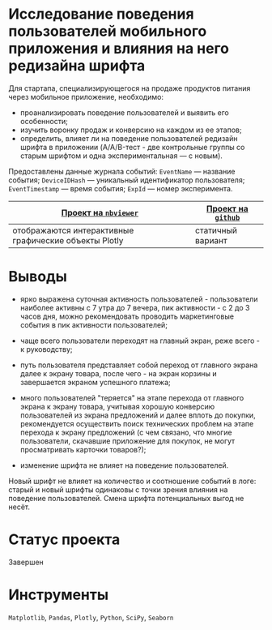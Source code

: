 # Исследование поведения пользователей мобильного приложения и влияния на него редизайна шрифта

Для стартапа, специализирующегося на продаже продуктов питания через мобильное приложение, необходимо:

- проанализировать поведение пользователей и выявить его особенности;
- изучить воронку продаж и конверсию на каждом из ее этапов;
- определить, влияет ли на поведение пользователей редизайн шрифта в приложении (A/A/B-тест - две контрольные группы со старым шрифтом и одна экспериментальная — с новым).

Предоставлены данные журнала событий:
`EventName` — название события;
`DeviceIDHash` — уникальный идентификатор пользователя;
`EventTimestamp` — время события;
`ExpId` — номер эксперимента.

| [Проект на `nbviewer`](https://nbviewer.org/github/anapon-DA/projects/blob/main/App%20Redesign%20AAB-testing/AAB-test-app-redesign.ipynb) | [Проект на `github`](https://github.com/anapon-DA/projects/blob/main/App%20Redesign%20AAB-testing/AAB-test-app-redesign.ipynb) |
| --- | --- |
| отображаются интерактивные графические объекты Plotly | статичный вариант |

# Выводы

- ярко выражена суточная активность пользователей - пользователи наиболее активны с 7 утра до 7 вечера, пик активности - с 2 до 3 часов дня, можно рекомендовать проводить маркетинговые события в пик активности пользователей;

- чаще всего пользователи переходят на главный экран, реже всего - к руководству;

- путь пользователя представляет собой переход от главного экрана далее к экрану товара, после чего - на экран корзины и завершается экраном успешного платежа;

- много пользователей "теряется" на этапе перехода от главного экрана к экрану товара, учитывая хорошую конверсию пользователей из экрана предложений и далее вплоть до покупки, рекомендуется осуществить поиск технических проблем на этапе перехода к экрану предложений (с чем связано, что многие пользователи, скачавшие приложение для покупок, не могут просматривать карточки товаров?);

- изменение шрифта не влияет на поведение пользователей.

Новый шрифт не влияет на количество и соотношение событий в логе: старый и новый шрифты одинаковы с точки зрения влияния на поведение пользователей. Смена шрифта потенциальных выгод не несёт.

# Статус проекта

Завершен

# Инструменты

`Matplotlib`, `Pandas`, `Plotly`, `Python`, `SciPy`, `Seaborn`